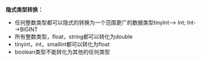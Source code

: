 **隐式类型转换：** <br>
- 任何整数类型都可以隐式的转换为一个范围更广的数据类型tinyInt--> Int; Int-->BIGINT
- 所有整数类型，float，string都可以转化为double
- tinyint，int，smallint都可以转化为float
- boolean类型不能转化为其他的任何类型

